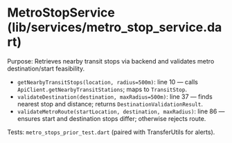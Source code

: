 # MetroStopService (lib/services/metro_stop_service.dart)

Purpose: Retrieves nearby transit stops via backend and validates metro destination/start feasibility.

- `getNearbyTransitStops(location, radius=500m)`: line 10 — calls `ApiClient.getNearbyTransitStations`; maps to `TransitStop`.
- `validateDestination(destination, maxRadius=500m)`: line 37 — finds nearest stop and distance; returns `DestinationValidationResult`.
- `validateMetroRoute(startLocation, destination, maxRadius)`: line 86 — ensures start and destination stops differ; otherwise rejects route.

Tests: `metro_stops_prior_test.dart` (paired with TransferUtils for alerts).
